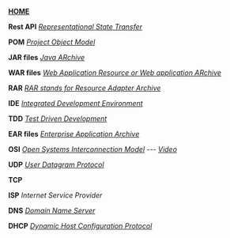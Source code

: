 [**HOME**](index.md)


**Rest API**
<a href="https://searchmicroservices.techtarget.com/definition/RESTful-API" target="_blank">_Representational State Transfer_</a>

**POM**
<a href="https://maven.apache.org/guides/introduction/introduction-to-the-pom.html" target="_blank">_Project Object Model_</a>

**JAR files**
<a href="https://en.wikipedia.org/wiki/JAR_(file_format)" target="_blank">_Java ARchive_</a>

**WAR files**
<a href="https://en.wikipedia.org/wiki/WAR_(file_format)" target="_blank">_Web Application Resource or Web application ARchive_</a>

**RAR**
<a href="https://docs.oracle.com/javaee/5/tutorial/doc/bncjy.html" target="_blank">_RAR stands for Resource Adapter Archive_</a>

**IDE**
<a href="https://searchsoftwarequality.techtarget.com/definition/integrated-development-environment" target="_blank">_Integrated Development Environment_</a>

**TDD**
<a href="https://www.tutorialspoint.com/software_testing_dictionary/test_driven_development.htm" target="_blank">_Test Driven Development_</a>

**EAR files**
<a href="https://en.wikipedia.org/wiki/EAR_(file_format)" target="_blank">_Enterprise Application Archive_</a>

**OSI**
<a href="https://www.networkworld.com/article/3239677/lan-wan/the-osi-model-explained-how-to-understand-and-remember-the-7-layer-network-model.html" target="_blank">_Open Systems Interconnection Model_</a> ---
<a href="https://www.youtube.com/watch?v=LANW3m7UgWs" target="_blank">_Video_</a>

**UDP**
<a href="https://www.lifewire.com/user-datagram-protocol-817976" target="_blank">_User Datagram Protocol_</a>

**TCP**

**ISP** _Internet Service Provider_

**DNS** 
<a href="https://computer.howstuffworks.com/dns.htm" target="_blank">_Domain Name Server_</a>

**DHCP**
 <a href="https://kb.iu.edu/d/adov" target="_blank">_Dynamic Host Configuration Protocol_</a>
  

